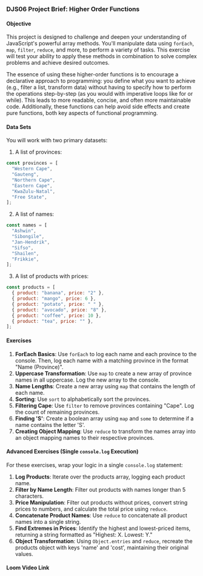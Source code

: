 ### DJS06 Project Brief: Higher Order Functions

#### Objective

This project is designed to challenge and deepen your understanding of JavaScript's powerful array methods. You'll manipulate data using `forEach`, `map`, `filter`, `reduce`, and more, to perform a variety of tasks. This exercise will test your ability to apply these methods in combination to solve complex problems and achieve desired outcomes.

The essence of using these higher-order functions is to encourage a declarative approach to programming: you define what you want to achieve (e.g., filter a list, transform data) without having to specify how to perform the operations step-by-step (as you would with imperative loops like for or while). This leads to more readable, concise, and often more maintainable code. Additionally, these functions can help avoid side effects and create pure functions, both key aspects of functional programming.

#### Data Sets

You will work with two primary datasets:

1. A list of provinces:

```javascript
const provinces = [
  "Western Cape",
  "Gauteng",
  "Northern Cape",
  "Eastern Cape",
  "KwaZulu-Natal",
  "Free State",
];
```

2. A list of names:

```javascript
const names = [
  "Ashwin",
  "Sibongile",
  "Jan-Hendrik",
  "Sifso",
  "Shailen",
  "Frikkie",
];
```

3. A list of products with prices:

```javascript
const products = [
  { product: "banana", price: "2" },
  { product: "mango", price: 6 },
  { product: "potato", price: " " },
  { product: "avocado", price: "8" },
  { product: "coffee", price: 10 },
  { product: "tea", price: "" },
];
```

#### Exercises

1. **ForEach Basics**: Use `forEach` to log each name and each province to the console. Then, log each name with a matching province in the format "Name (Province)".
2. **Uppercase Transformation**: Use `map` to create a new array of province names in all uppercase. Log the new array to the console.
3. **Name Lengths**: Create a new array using `map` that contains the length of each name.
4. **Sorting**: Use `sort` to alphabetically sort the provinces.
5. **Filtering Cape**: Use `filter` to remove provinces containing "Cape". Log the count of remaining provinces.
6. **Finding 'S'**: Create a boolean array using `map` and `some` to determine if a name contains the letter 'S'.
7. **Creating Object Mapping**: Use `reduce` to transform the names array into an object mapping names to their respective provinces.

#### Advanced Exercises (Single `console.log` Execution)

For these exercises, wrap your logic in a single `console.log` statement:

1. **Log Products**: Iterate over the products array, logging each product name.
2. **Filter by Name Length**: Filter out products with names longer than 5 characters.
3. **Price Manipulation**: Filter out products without prices, convert string prices to numbers, and calculate the total price using `reduce`.
4. **Concatenate Product Names**: Use `reduce` to concatenate all product names into a single string.
5. **Find Extremes in Prices**: Identify the highest and lowest-priced items, returning a string formatted as "Highest: X. Lowest: Y."
6. **Object Transformation**: Using `Object.entries` and `reduce`, recreate the products object with keys 'name' and 'cost', maintaining their original values.

#### Loom Video Link
